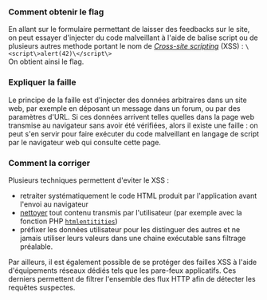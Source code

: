 ### Comment obtenir le flag
En allant sur le formulaire permettant de laisser des feedbacks sur le site, on peut essayer d'injecter du code malveillant à l'aide de balise script ou de plusieurs autres methode portant le nom de [*Cross-site scripting*](https://www.owasp.org/index.php/Cross-site_Scripting_(XSS)) (XSS) : `\<script\>alert(42)\</script\>`  
On obtient ainsi le flag.

### Expliquer la faille
Le principe de la faille est d'injecter des données arbitraires dans un site web, par exemple en déposant un message dans un forum, ou par des paramètres d'URL. Si ces données arrivent telles quelles dans la page web transmise au navigateur sans avoir été vérifiées, alors il existe une faille : on peut s'en servir pour faire exécuter du code malveillant en langage de script par le navigateur web qui consulte cette page.

### Comment la corriger
Plusieurs techniques permettent d'eviter le XSS :
- retraiter systématiquement le code HTML produit par l'application avant l'envoi au navigateur
- [nettoyer](https://phpbestpractices.org/#sanitizing-html) tout contenu transmis par l'utilisateur (par exemple avec la fonction PHP [`htmlentitities`](https://www.php.net/manual/en/function.htmlentities.php))
-  préfixer les données utilisateur pour les distinguer des autres et ne jamais utiliser leurs valeurs dans une chaine exécutable sans filtrage préalable.

Par ailleurs, il est également possible de se protéger des failles XSS à l'aide d'équipements réseaux dédiés tels que les pare-feux applicatifs. Ces derniers permettent de filtrer l'ensemble des flux HTTP afin de détecter les requêtes suspectes.
